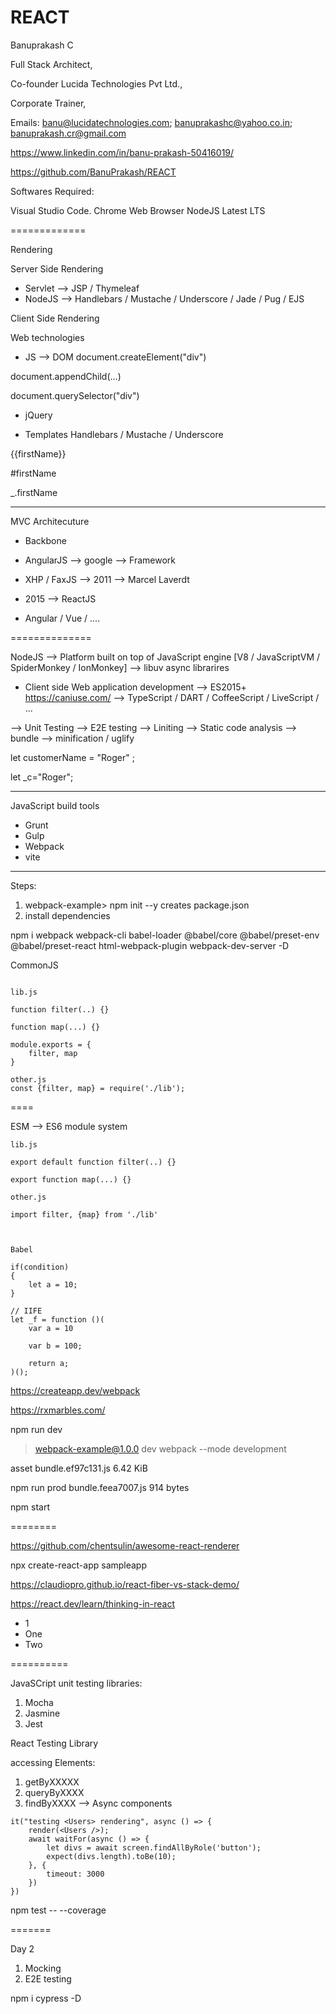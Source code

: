 # REACT
Banuprakash C

Full Stack Architect,

Co-founder Lucida Technologies Pvt Ltd.,

Corporate Trainer,

Emails: banu@lucidatechnologies.com; banuprakashc@yahoo.co.in; banuprakash.cr@gmail.com

https://www.linkedin.com/in/banu-prakash-50416019/

https://github.com/BanuPrakash/REACT

Softwares Required:

Visual Studio Code.
Chrome Web Browser
NodeJS Latest LTS

=============

Rendering

Server Side Rendering
* Servlet --> JSP / Thymeleaf
* NodeJS --> Handlebars / Mustache / Underscore / Jade / Pug / EJS

Client Side Rendering

Web technologies
* JS --> DOM
document.createElement("div")

document.appendChild(...)

document.querySelector("div")

* jQuery

* Templates
Handlebars / Mustache / Underscore 



{{firstName}}

#firstName

_.firstName

----------

MVC Architecuture

* Backbone

* AngularJS --> google --> Framework 

* XHP / FaxJS --> 2011 --> Marcel Laverdt

* 2015 --> ReactJS

* Angular / Vue / ....


==============

NodeJS
--> Platform built on top of JavaScript engine [V8 / JavaScriptVM / SpiderMonkey / IonMonkey]
--> libuv async librarires
* Client side Web application development
--> ES2015+
https://caniuse.com/
--> TypeScript / DART / CoffeeScript / LiveScript / ...

--> Unit Testing
--> E2E testing
--> Liniting --> Static code analysis
--> bundle
--> minification / uglify

let customerName = "Roger" ;

let _c="Roger";

--------

JavaScript build tools

* Grunt
* Gulp
* Webpack
* vite

----------

Steps:
1) webpack-example> npm init --y
creates package.json
2) install dependencies

npm i webpack webpack-cli babel-loader @babel/core @babel/preset-env @babel/preset-react html-webpack-plugin webpack-dev-server -D



CommonJS
```

lib.js

function filter(..) {}

function map(...) {}

module.exports = {
    filter, map
}

other.js
const {filter, map} = require('./lib');
```
====

ESM --> ES6 module system
```
lib.js

export default function filter(..) {}

export function map(...) {}

other.js

import filter, {map} from './lib'



Babel

if(condition)
{
    let a = 10;
}

// IIFE
let _f = function ()(
    var a = 10

    var b = 100;

    return a;
)();

```

<script src="bundle.js"> </script>

<script src="bundle.gedf#ds15.js"> </script>

https://createapp.dev/webpack

https://rxmarbles.com/

npm run dev

> webpack-example@1.0.0 dev
> webpack --mode development

asset bundle.ef97c131.js 6.42 KiB 

npm run prod
bundle.feea7007.js 914 bytes

npm start

========

https://github.com/chentsulin/awesome-react-renderer

npx create-react-app sampleapp

https://claudiopro.github.io/react-fiber-vs-stack-demo/

https://react.dev/learn/thinking-in-react

<ul>
    <li>1</li>
    <li>One</li>
    <li>Two</li>
</ul>

==========

JavaSCript unit testing libraries:
1) Mocha
2) Jasmine
3) Jest

React Testing Library

accessing Elements:
1) getByXXXXX
2) queryByXXXX
3) findByXXXX --> Async components

```
it("testing <Users> rendering", async () => {
    render(<Users />);
    await waitFor(async () => {
        let divs = await screen.findAllByRole('button');
        expect(divs.length).toBe(10);
    }, {
        timeout: 3000
    })
})
```
npm test -- --coverage

=======

Day 2

1) Mocking
2) E2E testing

npm i cypress -D





